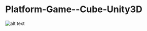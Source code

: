 # Platform-Game--Cube-Unity3D

![alt text](https://github.com/bmaneesh2000/Platform-Game--Cube-Unity3D/blob/main/one.jpg?raw=true)
